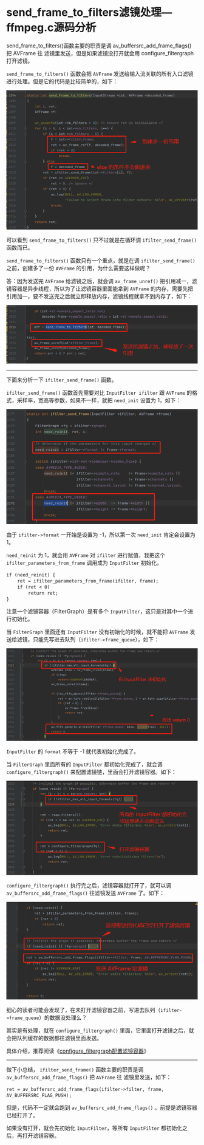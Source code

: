 # send_frame_to_filters滤镜处理—ffmpeg.c源码分析

<div id="meta-description---">send_frame_to_filters()函数主要的职责是调 av_buffersrc_add_frame_flags() 把 AVFrame 往 滤镜里发送，但是如果滤镜没打开就会用 configure_filtergraph 打开滤镜。</div>

`send_frame_to_filters()` 函数会把 `AVFrame` 发送给输入流关联的所有入口滤镜进行处理。但是它的代码是比较简单的，如下：

![1-0](send_frame_to_filter\1-0.png)

可以看到 `send_frame_to_filters()` 只不过就是在循环调 `ifilter_send_frame()` 函数而已。

`send_frame_to_filters()` 函数只有一个重点，就是在调 `ifilter_send_frame()` 之前，创建多了一份 `AVFrame` 的引用，为什么需要这样做呢？

答：因为发送完 `AVFrame` 给滤镜之后，就会调 `av_frame_unref()` 把引用减一，滤镜容器是异步线程，所以为了让滤镜容器里面能拿到 `AVFrame` 的内存，需要先把引用加一，要不发送完之后就立即释放内存，滤镜线程就拿不到内存了，如下：

![1-1](send_frame_to_filter\1-1.png)

---

下面来分析一下 `ifilter_send_frame()` 函数。

 `ifilter_send_frame()` 函数首先需要对比 `InputFilter ifilter` 跟 `AVFrame` 的格式，采样率，宽高等参数，如果不一样，就把 `need_init` 设置为 1，如下：

![1-2](send_frame_to_filter\1-2.png)

由于 `ifilter->format` 一开始是设置为 -1，所以第一次 `need_init` 肯定会设置为 1。

`need_reinit` 为 1，就会用 `AVFrame` 对 `ifilter` 进行赋值，我把这个 `ifilter_parameters_from_frame` 调用成为 `InputFilter` 初始化。

```
if (need_reinit) {
    ret = ifilter_parameters_from_frame(ifilter, frame);
    if (ret < 0)
    	return ret;
}
```

注意一个滤镜容器（FilterGraph）是有多个 `InputFilter`，这只是对其中一个进行初始化。

当 `FilterGraph` 里面还有 `InputFilter` 没有初始化的时候，就不能把 `AVFrame` 发送给滤镜，只能先写进去队列（`ifilter->frame_queue`），如下：

![1-3](send_frame_to_filter\1-3.png)

`InputFilter` 的 `format` 不等于 -1 就代表初始化完成了。

当 `FilterGraph` 里面所有的 `InputFilter` 都初始化完成了，就会调 `configure_filtergraph()` 来配置滤镜链，里面会打开滤镜容器。如下：

![1-4](send_frame_to_filter\1-4.png)

 `configure_filtergraph()` 执行完之后，滤镜容器就打开了，就可以调 `av_buffersrc_add_frame_flags()` 往滤镜发送 `AVFrame` 了。如下：

![1-5](send_frame_to_filter\1-5.png)

细心的读者可能会发现了，在未打开滤镜容器之前，写进去队列（`ifilter->frame_queue`）的数据没处理么？

其实是有处理，就在  `configure_filtergraph()` 里面，它里面打开滤镜之后，就会把队列缓存的数据都往滤镜里面发送。

具体介绍，推荐阅读《[configure_filtergraph配置滤镜容器](https://ffmpeg.xianwaizhiyin.net/ffmpeg/configure_filtergraph.html)》

---

做下小总结， `ifilter_send_frame()` 函数主要的职责是调 `av_buffersrc_add_frame_flags()` 把 `AVFrame` 往 滤镜里发送，如下：

```
ret = av_buffersrc_add_frame_flags(ifilter->filter, frame, AV_BUFFERSRC_FLAG_PUSH);
```

但是，代码不一定就会跑到 `av_buffersrc_add_frame_flags()` 。前提是滤镜容器已经打开了。

如果没有打开，就会先初始化 `InputFilter`，等所有 `InputFilter` 都初始化之后，再打开滤镜容器。

